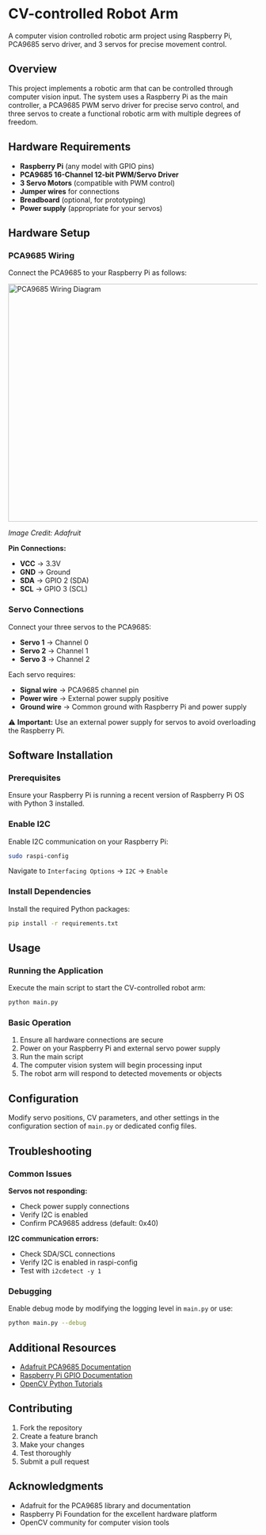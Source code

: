 # CV-controlled Robot Arm

A computer vision controlled robotic arm project using Raspberry Pi, PCA9685 servo driver, and 3 servos for precise movement control.

## Overview

This project implements a robotic arm that can be controlled through computer vision input. The system uses a Raspberry Pi as the main controller, a PCA9685 PWM servo driver for precise servo control, and three servos to create a functional robotic arm with multiple degrees of freedom.

## Hardware Requirements

- **Raspberry Pi** (any model with GPIO pins)
- **PCA9685 16-Channel 12-bit PWM/Servo Driver**
- **3 Servo Motors** (compatible with PWM control)
- **Jumper wires** for connections
- **Breadboard** (optional, for prototyping)
- **Power supply** (appropriate for your servos)

## Hardware Setup

### PCA9685 Wiring

Connect the PCA9685 to your Raspberry Pi as follows:

<img width="640" height="480" alt="PCA9685 Wiring Diagram" src="https://github.com/user-attachments/assets/74db2490-4256-4ee4-9b0c-5a7c3370aa6c" />

*Image Credit: Adafruit*

**Pin Connections:**
- **VCC** → 3.3V
- **GND** → Ground
- **SDA** → GPIO 2 (SDA)
- **SCL** → GPIO 3 (SCL)

### Servo Connections

Connect your three servos to the PCA9685:
- **Servo 1** → Channel 0
- **Servo 2** → Channel 1  
- **Servo 3** → Channel 2

Each servo requires:
- **Signal wire** → PCA9685 channel pin
- **Power wire** → External power supply positive
- **Ground wire** → Common ground with Raspberry Pi and power supply

⚠️ **Important:** Use an external power supply for servos to avoid overloading the Raspberry Pi.

## Software Installation

### Prerequisites

Ensure your Raspberry Pi is running a recent version of Raspberry Pi OS with Python 3 installed.

### Enable I2C

Enable I2C communication on your Raspberry Pi:

```bash
sudo raspi-config
```

Navigate to `Interfacing Options` → `I2C` → `Enable`

### Install Dependencies

Install the required Python packages:

```bash
pip install -r requirements.txt
```

## Usage

### Running the Application

Execute the main script to start the CV-controlled robot arm:

```bash
python main.py
```

### Basic Operation

1. Ensure all hardware connections are secure
2. Power on your Raspberry Pi and external servo power supply
3. Run the main script
4. The computer vision system will begin processing input
5. The robot arm will respond to detected movements or objects

## Configuration

Modify servo positions, CV parameters, and other settings in the configuration section of `main.py` or dedicated config files.

## Troubleshooting

### Common Issues

**Servos not responding:**
- Check power supply connections
- Verify I2C is enabled
- Confirm PCA9685 address (default: 0x40)

**I2C communication errors:**
- Check SDA/SCL connections
- Verify I2C is enabled in raspi-config
- Test with `i2cdetect -y 1`

### Debugging

Enable debug mode by modifying the logging level in `main.py` or use:

```bash
python main.py --debug
```

## Additional Resources

- [Adafruit PCA9685 Documentation](https://learn.adafruit.com/adafruit-16-channel-servo-driver-with-raspberry-pi/overview)
- [Raspberry Pi GPIO Documentation](https://www.raspberrypi.org/documentation/usage/gpio/)
- [OpenCV Python Tutorials](https://docs.opencv.org/master/d6/d00/tutorial_py_root.html)

## Contributing

1. Fork the repository
2. Create a feature branch
3. Make your changes
4. Test thoroughly
5. Submit a pull request

## Acknowledgments

- Adafruit for the PCA9685 library and documentation
- Raspberry Pi Foundation for the excellent hardware platform
- OpenCV community for computer vision tools
